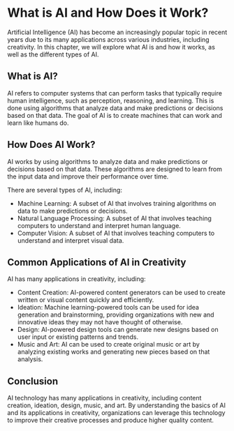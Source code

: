 What is AI and How Does it Work?
=================================================================================================

Artificial Intelligence (AI) has become an increasingly popular topic in recent years due to its many applications across various industries, including creativity. In this chapter, we will explore what AI is and how it works, as well as the different types of AI.

What is AI?
-----------

AI refers to computer systems that can perform tasks that typically require human intelligence, such as perception, reasoning, and learning. This is done using algorithms that analyze data and make predictions or decisions based on that data. The goal of AI is to create machines that can work and learn like humans do.

How Does AI Work?
-----------------

AI works by using algorithms to analyze data and make predictions or decisions based on that data. These algorithms are designed to learn from the input data and improve their performance over time.

There are several types of AI, including:

* Machine Learning: A subset of AI that involves training algorithms on data to make predictions or decisions.
* Natural Language Processing: A subset of AI that involves teaching computers to understand and interpret human language.
* Computer Vision: A subset of AI that involves teaching computers to understand and interpret visual data.

Common Applications of AI in Creativity
---------------------------------------

AI has many applications in creativity, including:

* Content Creation: AI-powered content generators can be used to create written or visual content quickly and efficiently.
* Ideation: Machine learning-powered tools can be used for idea generation and brainstorming, providing organizations with new and innovative ideas they may not have thought of otherwise.
* Design: AI-powered design tools can generate new designs based on user input or existing patterns and trends.
* Music and Art: AI can be used to create original music or art by analyzing existing works and generating new pieces based on that analysis.

Conclusion
----------

AI technology has many applications in creativity, including content creation, ideation, design, music, and art. By understanding the basics of AI and its applications in creativity, organizations can leverage this technology to improve their creative processes and produce higher quality content.
